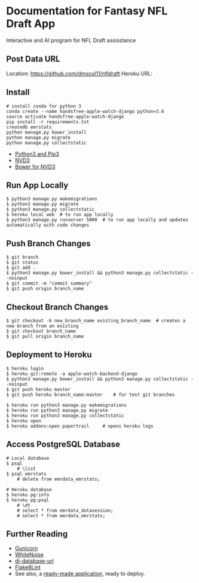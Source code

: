 
# Documentation for Fantasy NFL Draft App

Interactive and AI program for NFL Draft assisstance


## Post Data URL
Location: https://github.com/dmscul11/nfldraft
Heroku URL: 


## Install

```
# install conda for python 3
conda create --name handsfree-apple-watch-django python=3.6
source activate handsfree-apple-watch-django
pip install -r requirements.txt
createdb emrstats
python manage.py bower_install
python manage.py migrate
python manage.py collectstatic
```

- [Python3 and Pip3](https://devcenter.heroku.com/articles/getting-started-with-python#introduction)
- [NVD3](https://github.com/areski/django-nvd3/blob/develop/README.rst)
- [Bower for NVD3](https://github.com/nvbn/django-bower/blob/master/README.rst)


## Run App Locally

	$ python3 manage.py makemigrations
	$ python3 manage.py migrate
	$ python3 manage.py collectstatic
	$ heroku local web 	# to run app locally
	$ python3 manage.py runserver 5000 	# to run app locally and updates automatically with code changes


## Push Branch Changes

	$ git branch
	$ git status
	$ git add .
	$ python3 manage.py bower_install && python3 manage.py collectstatic --noinput
	$ git commit -m "commit summary"
	$ git push origin branch_name


## Checkout Branch Changes

	$ git checkout -b new_branch_name existing_branch_name	# creates a new branch from an existing
	$ git checkout branch_name
	$ git pull origin branch_name


## Deployment to Heroku

    $ heroku login
    $ heroku git:remote -a apple-watch-backend-django
    $ python3 manage.py bower_install && python3 manage.py collectstatic --noinput
    $ git push heroku master
    $ git push heroku branch_name:master 	# for test git branches

    $ heroku run python3 manage.py makemigrations
    $ heroku run python3 manage.py migrate
    $ heroku run python3 manage.py collectstatic
    $ heroku open
    $ heroku addons:open papertrail		# opens heroku logs


## Access PostgreSQL Database

    # Local database
    $ psql
    	# \list
    $ psql emrstats
    	# delete from emrdata_emrstats;

    # Heroku database
    $ heroku pg:info
    $ heroku pg:psql
    	# \dt
    	# select * from emrdata_datasession;
    	# select * from emrdata_emrstats;


## Further Reading

- [Gunicorn](https://warehouse.python.org/project/gunicorn/)
- [WhiteNoise](https://warehouse.python.org/project/whitenoise/)
- [dj-database-url](https://warehouse.python.org/project/dj-database-url/)
- [Flake8Lint](https://github.com/dreadatour/Flake8Lint)
- See also, a [ready-made application](https://github.com/heroku/python-getting-started), ready to deploy.

